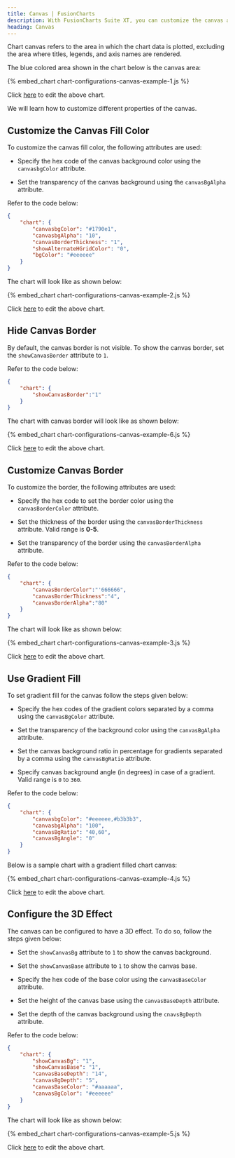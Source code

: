 ```yaml
---
title: Canvas | FusionCharts
description: With FusionCharts Suite XT, you can customize the canvas area of your chart. Chart canvas refers to the area in which the chart data is plotted.
heading: Canvas
---
```


Chart canvas refers to the area in which the chart data is plotted, excluding the area where titles, legends, and axis names are rendered.

The blue colored area shown in the chart below is the canvas area:

{% embed_chart chart-configurations-canvas-example-1.js %}

Click [here](http://jsfiddle.net/fusioncharts/ssaacvmj/) to edit the above chart.

We will learn how to customize different properties of the canvas.

## Customize the Canvas Fill Color

To customize the canvas fill color, the following attributes are used:

* Specify the hex code of the canvas background color using the `canvasbgColor` attribute.

* Set the transparency of the canvas background using the `canvasBgAlpha` attribute.

Refer to the code below:

```json
{
    "chart": {
        "canvasbgColor": "#1790e1",
        "canvasbgAlpha": "10",
        "canvasBorderThickness": "1",
        "showAlternateHGridColor": "0",
        "bgColor": "#eeeeee"
    }
}
```

The chart will look like as shown below:

{% embed_chart chart-configurations-canvas-example-2.js %}

Click [here](http://jsfiddle.net/fusioncharts/qx1djybc/) to edit the above chart.

## Hide Canvas Border

By default, the canvas border is not visible. To show the canvas border, set the `showCanvasBorder` attribute to `1`.

Refer to the code below:

```json
{
    "chart": {
        "showCanvasBorder":"1"
    }
}
```

The chart with canvas border will look like as shown below:

{% embed_chart chart-configurations-canvas-example-6.js %}

Click [here](http://jsfiddle.net/fusioncharts/wt2r9cox/) to edit the above chart.

## Customize Canvas Border

To customize the border, the following attributes are used:

* Specify the hex code to set the border color using the `canvasBorderColor` attribute.

* Set the thickness of the border using the `canvasBorderThickness` attribute. Valid range is **0-5**.

* Set the transparency of the border using the `canvasBorderAlpha` attribute. 

Refer to the code below:

```json
{
    "chart": {
        "canvasBorderColor":"'666666",
        "canvasBorderThickness":"4",
        "canvasBorderAlpha":"80"
    }
}
```

The chart will look like as shown below:

{% embed_chart chart-configurations-canvas-example-3.js %}

Click [here](http://jsfiddle.net/fusioncharts/ju5dvkoh/) to edit the above chart.

## Use Gradient Fill

To set gradient fill for the canvas follow the steps given below:

* Specify the hex codes of the gradient colors separated by a comma using the `canvasBgColor` attribute.

* Set the transparency of the background color using the `canvasBgAlpha` attribute.

* Set the canvas background ratio in percentage for gradients separated by a comma using the `canvasBgRatio` attribute.

* Specify canvas background angle (in degrees) in case of a gradient. Valid range is `0` to `360`.

Refer to the code below:

```json
{
    "chart": {
        "canvasbgColor": "#eeeeee,#b3b3b3",
        "canvasbgAlpha": "100",
        "canvasBgRatio": "40,60",
        "canvasBgAngle": "0"
    }
}    
```

Below is a sample chart with a gradient filled chart canvas:

{% embed_chart chart-configurations-canvas-example-4.js %}

Click [here](http://jsfiddle.net/fusioncharts/yngu2v81/) to edit the above chart.

## Configure the 3D Effect

The canvas can be configured to have a 3D effect. To do so, follow the steps given below:

* Set the `showCanvasBg` attribute to `1` to show the canvas background. 

* Set the `showCanvasBase` attribute to `1` to show the canvas base.

* Specify the hex code of the base color using the `canvasBaseColor` attribute.

* Set the height of the canvas base using the `canvasBaseDepth` attribute.

* Set the depth of the canvas background using the `cnavsBgDepth` attribute.

Refer to the code below:

```json
{
    "chart": {
        "showCanvasBg": "1",
        "showCanvasBase": "1",
        "canvasBaseDepth": "14",
        "canvasBgDepth": "5",
        "canvasBaseColor": "#aaaaaa",
        "canvasBgColor": "#eeeeee"
    }
}
```

The chart will look like as shown below:

{% embed_chart chart-configurations-canvas-example-5.js %}

Click [here](http://jsfiddle.net/fusioncharts/xmtdue42/) to edit the above chart.